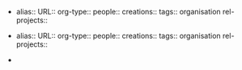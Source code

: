 - alias::
  URL::
  org-type::
  people::
  creations:: 
  tags:: organisation
  rel-projects::
  
  
- alias::
  URL::
  org-type::
  people::
  creations:: 
  tags:: organisation
  rel-projects::
  
  
-